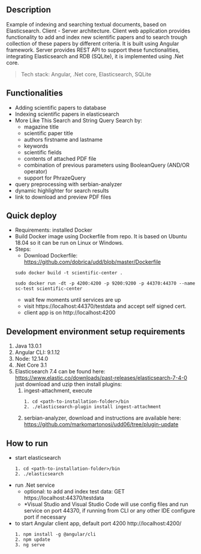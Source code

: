 ## Description

Example of indexing and searching textual documents, based on Elasticsearch. 
Client - Server architecture. Client web application provides functionality 
to add and index new scientific papers and to search trough collection of 
these papers by different criteria. It is built using Angular framework. 
Server provides REST API to support these functionalities, integrating 
Elasticsearch and RDB (SQLite), it is implemented using .Net core.

> Tech stack: Angular, .Net core, Elasticsearch, SQLite

## Functionalities

* Adding scientific papers to database
* Indexing scientific papers in elasticsearch
* More Like This Search and String Query Search by:
    - magazine title
    - scientific paper title
    - authors firstname and lastname
    - keywords
    - scientific fields
    - contents of attached PDF file
    - combination of previous parameters using BooleanQuery (AND/OR operator)
    - support for PhrazeQuery
* query preprocessing with serbian-analyzer
* dynamic highlighter for search results
* link to download and preview PDF files

## Quick deploy  

- Requirements: installed Docker
- Build Docker image using Dockerfile from repo. It is based on Ubuntu 18.04 so it can be run on Linux or Windows.
- Steps:
    - Download Dockerfile: https://github.com/dobrica/udd/blob/master/Dockerfile
    ```
    sudo docker build -t scientific-center .
    ```
    ```
    sudo docker run -dt -p 4200:4200 -p 9200:9200 -p 44370:44370 --name sc-test scientific-center
    ```
    - wait few moments until services are up 
    - visit https://localhost:44370/testdata and accept self signed cert. 
    - client app is on http://localhost:4200

## Development environment setup requirements

1. Java 13.0.1
2. Angular CLI: 9.1.12
3. Node: 12.14.0
4. .Net Core 3.1
5. Elasticsearch 7.4 can be found here: 
    https://www.elastic.co/downloads/past-releases/elasticsearch-7-4-0
    just download and uzip then install plugins:
    1. ingest-attachment, execute
		```
        1. cd <path-to-installation-folder>/bin
        2. ./elasticsearch-plugin install ingest-attachment
        ```
	2. serbian-analyzer, download and instructions are available here:
        https://github.com/markomartonosi/udd06/tree/plugin-update 
		
## How to run

- start elasticsearch
    ```
    1. cd <path-to-installation-folder>/bin
    2. ./elasticsearch
    ```
- run .Net service
    - optional: to add and index test data: GET https://localhost:44370/testdata
    - *Visual Studio and Visual Studio Code will use config files and run service on port 44370, if running from CLI
     or any other IDE configure port if necessary
- to start Angular client app, default port 4200 http://localhost:4200/
    ```
	1. npm install -g @angular/cli
	2. npm update
	3. ng serve 
   ``` 
